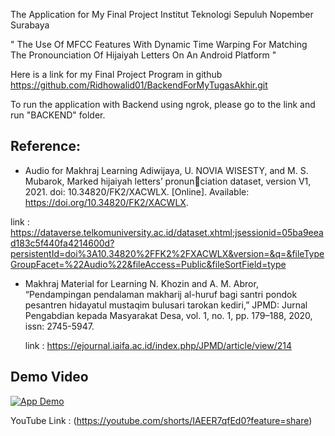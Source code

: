 The Application for My Final Project Institut Teknologi Sepuluh Nopember Surabaya

" The Use Of MFCC Features With Dynamic Time Warping For Matching The Pronounciation Of Hijaiyah Letters On An Android Platform "

Here is a link for my Final Project Program in github
https://github.com/Ridhowalid01/BackendForMyTugasAkhir.git

To run the application with Backend using ngrok, please go to the link and run "BACKEND" folder.


## Reference:
- Audio for Makhraj Learning
  Adiwijaya, U. NOVIA WISESTY, and M. S. Mubarok, Marked hijaiyah letters’ pronun￾ciation dataset, version V1, 2021. doi: 10.34820/FK2/XACWLX. [Online]. Available:
https://doi.org/10.34820/FK2/XACWLX.

link : https://dataverse.telkomuniversity.ac.id/dataset.xhtml;jsessionid=05ba9eead183c5f440fa4214600d?persistentId=doi%3A10.34820%2FFK2%2FXACWLX&version=&q=&fileTypeGroupFacet=%22Audio%22&fileAccess=Public&fileSortField=type

- Makhraj Material for Learning
  N. Khozin and A. M. Abror, “Pendampingan pendalaman makharij al-huruf bagi santri pondok pesantren hidayatul mustaqim bulusari tarokan kediri,” JPMD: Jurnal Pengabdian kepada Masyarakat Desa, vol. 1, no. 1, pp. 179–188, 2020, issn: 2745-5947.

  link : https://ejournal.iaifa.ac.id/index.php/JPMD/article/view/214

## Demo Video

[![App Demo](https://img.youtube.com/shorts/IAEER7qfEd0/0.jpg)](https://www.youtube.com/watch?v=IAEER7qfEd0)

YouTube Link : (https://youtube.com/shorts/IAEER7qfEd0?feature=share)
